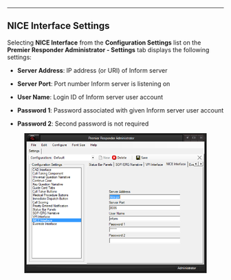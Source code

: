   -----------------------------
  **NICE Interface Settings**
  -----------------------------

Selecting **NICE Interface** from the **Configuration Settings** list on
the **Premier Responder Administrator - Settings** tab displays the
following settings:

-   **Server Address**: IP address (or URI) of Inform server

-   **Server Port**: Port number Inform server is listening on

-   **User Name**: Login ID of Inform server user account

-   **Password 1**: Password associated with given Inform server user
    account

-   **Password 2**: Second password is not required

<figure><img src=".gitbook/assets/NICE Interface Settings_files/image001.png" alt=""><figcaption></figcaption></figure> 
